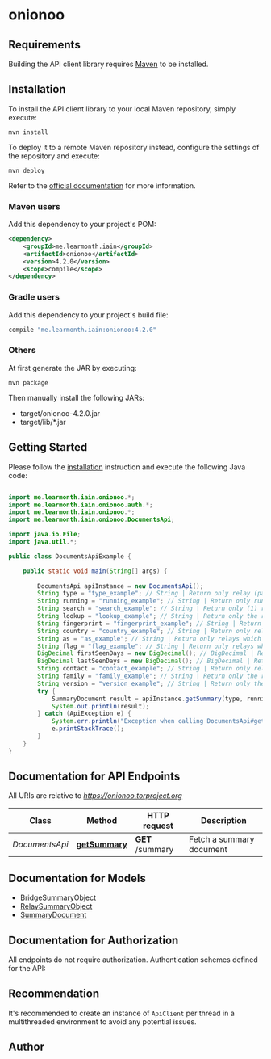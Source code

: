 # onionoo

## Requirements

Building the API client library requires [Maven](https://maven.apache.org/) to be installed.

## Installation

To install the API client library to your local Maven repository, simply execute:

```shell
mvn install
```

To deploy it to a remote Maven repository instead, configure the settings of the repository and execute:

```shell
mvn deploy
```

Refer to the [official documentation](https://maven.apache.org/plugins/maven-deploy-plugin/usage.html) for more information.

### Maven users

Add this dependency to your project's POM:

```xml
<dependency>
    <groupId>me.learmonth.iain</groupId>
    <artifactId>onionoo</artifactId>
    <version>4.2.0</version>
    <scope>compile</scope>
</dependency>
```

### Gradle users

Add this dependency to your project's build file:

```groovy
compile "me.learmonth.iain:onionoo:4.2.0"
```

### Others

At first generate the JAR by executing:

    mvn package

Then manually install the following JARs:

* target/onionoo-4.2.0.jar
* target/lib/*.jar

## Getting Started

Please follow the [installation](#installation) instruction and execute the following Java code:

```java

import me.learmonth.iain.onionoo.*;
import me.learmonth.iain.onionoo.auth.*;
import me.learmonth.iain.onionoo.*;
import me.learmonth.iain.onionoo.DocumentsApi;

import java.io.File;
import java.util.*;

public class DocumentsApiExample {

    public static void main(String[] args) {
        
        DocumentsApi apiInstance = new DocumentsApi();
        String type = "type_example"; // String | Return only relay (parameter value relay) or only bridge documents (parameter value bridge). Parameter values are case-insensitive.
        String running = "running_example"; // String | Return only running (parameter value true) or only non-running relays and/or bridges (parameter value false). Parameter values are case-insensitive.
        String search = "search_example"; // String | Return only (1) relays with the parameter value matching (part of a) nickname, (possibly $-prefixed) beginning of a hex-encoded fingerprint, any 4 hex character block of a space-separated fingerprint, beginning of a base64-encoded fingerprint without trailing equal signs, or beginning of an IP address (possibly enclosed in square brackets in case of IPv6), (2) bridges with (part of a) nickname or (possibly $-prefixed) beginning of a hashed hex-encoded fingerprint, and (3) relays and/or bridges matching a given qualified search term. Searches by relay IP address include all known addresses used for onion routing and for exiting to the Internet. Searches for beginnings of IP addresses are performed on textual representations of canonical IP address forms, so that searches using CIDR notation or non-canonical forms will return empty results. Searches are case-insensitive, except for base64-encoded fingerprints. If multiple search terms are given, separated by spaces, the intersection of all relays and bridges matching all search terms will be returned. Complete hex-encoded fingerprints should always be hashed using SHA-1, regardless of searching for a relay or a bridge, in order to not accidentally leak non-hashed bridge fingerprints in the URL. Qualified search terms have the form \"key:value\" (without double quotes) with \"key\" being one of the parameters listed here except for \"search\", \"fingerprint\", \"order\", \"limit\", \"offset\", and \"fields\", and \"value\" being the string that will internally be passed to that parameter. If a qualified search term for a given \"key\" is specified more than once, only the first \"value\" is considered.
        String lookup = "lookup_example"; // String | Return only the relay with the parameter value matching the fingerprint or the bridge with the parameter value matching the hashed fingerprint. Fingerprints should always be hashed using SHA-1, regardless of looking up a relay or a bridge, in order to not accidentally leak non-hashed bridge fingerprints in the URL. Lookups only work for full fingerprints or hashed fingerprints consisting of 40 hex characters. Lookups are case-insensitive.
        String fingerprint = "fingerprint_example"; // String | Return only the relay with the parameter value matching the fingerprint or the bridge with the parameter value matching the hashed fingerprint. Fingerprints must consist of 40 hex characters, case does not matter. This parameter is quite similar to the lookup parameter with two exceptions: (1) the provided relay fingerprint or hashed bridge fingerprint must not be hashed (again) using SHA-1; (2) the response will contain any matching relay or bridge regardless of whether they have been running in the past week.
        String country = "country_example"; // String | Return only relays which are located in the given country as identified by a two-letter country code. Filtering by country code is case-insensitive.
        String as = "as_example"; // String | Return only relays which are located in the given autonomous system (AS) as identified by the AS number (with or without preceding \"AS\" part). Filtering by AS number is case-insensitive.
        String flag = "flag_example"; // String | Return only relays which have the given relay flag assigned by the directory authorities. Note that if the flag parameter is specified more than once, only the first parameter value will be considered. Filtering by flag is case-insensitive.
        BigDecimal firstSeenDays = new BigDecimal(); // BigDecimal | Return only relays or bridges which have first been seen during the given range of days ago. A parameter value \"x-y\" with x <= y returns relays or bridges that have first been seen at least x and at most y days ago. Accepted short forms are \"x\", \"x-\", and \"-y\" which are interpreted as \"x-x\", \"x-infinity\", and \"0-y\".
        BigDecimal lastSeenDays = new BigDecimal(); // BigDecimal | Return only relays or bridges which have last been seen during the given range of days ago. A parameter value \"x-y\" with x <= y returns relays or bridges that have last been seen at least x and at most y days ago. Accepted short forms are \"x\", \"x-\", and \"-y\" which are interpreted as \"x-x\", \"x-infinity\", and \"0-y\". Note that relays and bridges that haven't been running in the past week are not included in results, so that setting x to 8 or higher will lead to an empty result set.
        String contact = "contact_example"; // String | Return only relays with the parameter value matching (part of) the contact line. If the parameter value contains spaces, only relays are returned which contain all space-separated parts in their contact line. Only printable ASCII characters are permitted in the parameter value, some of which need to be percent-encoded (# as %23, % as %25, & as %26, + as %2B, and / as %2F). Comparisons are case-insensitive.
        String family = "family_example"; // String | Return only the relay whose fingerprint matches the parameter value and all relays that this relay has listed in its family by fingerprint and that in turn have listed this relay in their family by fingerprint. If relays have listed other relays in their family by nickname, those family relationships will not be considered, regardless of whether they have the Named flag or not. The provided relay fingerprint must consist of 40 hex characters where case does not matter, and it must not be hashed using SHA-1. Bridges are not contained in the result, regardless of whether they define a family.
        String version = "version_example"; // String | Return only the relay whose fingerprint matches the parameter value and all relays that this relay has listed in its family by fingerprint and that in turn have listed this relay in their family by fingerprint. If relays have listed other relays in their family by nickname, those family relationships will not be considered, regardless of whether they have the Named flag or not. The provided relay fingerprint must consist of 40 hex characters where case does not matter, and it must not be hashed using SHA-1. Bridges are not contained in the result, regardless of whether they define a family.
        try {
            SummaryDocument result = apiInstance.getSummary(type, running, search, lookup, fingerprint, country, as, flag, firstSeenDays, lastSeenDays, contact, family, version);
            System.out.println(result);
        } catch (ApiException e) {
            System.err.println("Exception when calling DocumentsApi#getSummary");
            e.printStackTrace();
        }
    }
}

```

## Documentation for API Endpoints

All URIs are relative to *https://onionoo.torproject.org*

Class | Method | HTTP request | Description
------------ | ------------- | ------------- | -------------
*DocumentsApi* | [**getSummary**](docs/DocumentsApi.md#getSummary) | **GET** /summary | Fetch a summary document


## Documentation for Models

 - [BridgeSummaryObject](docs/BridgeSummaryObject.md)
 - [RelaySummaryObject](docs/RelaySummaryObject.md)
 - [SummaryDocument](docs/SummaryDocument.md)


## Documentation for Authorization

All endpoints do not require authorization.
Authentication schemes defined for the API:

## Recommendation

It's recommended to create an instance of `ApiClient` per thread in a multithreaded environment to avoid any potential issues.

## Author



